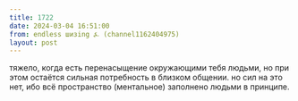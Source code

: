 ```yaml
---
title: 1722
date: 2024-03-04 16:51:00
from: endless шизing ⍼ (channel1162404975)
layout: post
---
```


тяжело, когда есть перенасыщение окружающими тебя людьми, но при этом остаётся сильная потребность в близком общении. но сил на это нет, ибо всё пространство (ментальное) заполнено людьми в принципе.
